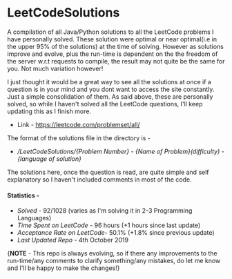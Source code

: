 # LeetCodeSolutions
A compilation of all Java/Python solutions to all the LeetCode problems I have personally solved. These solution were optimal or near optimal(i.e in the upper 95% of the solutions) at the time of solving. However as solutions improve and evolve, plus the run-time is dependent on the the freedom of the server w.r.t requests to compile, the result may not quite be the same for you. Not much variation however!

I just thought it would be a great way to see all the solutions at once if a question is in your mind and you dont want to access the site constantly. Just a simple consolidation of them.
As said above, these are personally solved, so while I haven't solved all the LeetCode questions, I'll keep updating this as I finish more.

* Link - https://leetcode.com/problemset/all/

The format of the solutions file in the directory is - 
*    <i>/LeetCodeSolutions/{Problem Number} - {Name of Problem}(difficulty) - {language of solution}</i>

The solutions here, once the question is read, are quite simple and self explanatory so I haven't included comments in most of the code.

#### Statistics - 
* <i>Solved</i> - 92/1028 (varies as I'm solving it in 2-3 Programming Languages)
* <i>Time Spent on LeetCode</i> - 96 hours (+1 hours since last update)
* <i>Acceptance Rate on LeetCode</i>- 50.1% (+1.8% since previous update)
* <i>Last Updated Repo</i> - 4th October 2019

{<b>NOTE</b> - This repo is always evolving, so if there any improvements to the run-time/any comments to clarify something/any mistakes, do let me know and I'll be happy to make the changes!}


